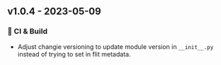 ## v1.0.4 - 2023-05-09

### 🤖 CI & Build

- Adjust changie versioning to update module version in `__init__.py` instead of trying to set in flit metadata.
